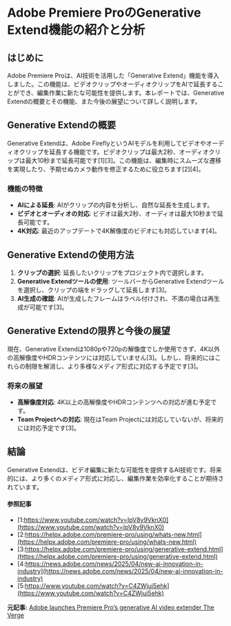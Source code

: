 # Adobe Premiere ProのGenerative Extend機能の紹介と分析

## はじめに

Adobe Premiere Proは、AI技術を活用した「Generative Extend」機能を導入しました。この機能は、ビデオクリップやオーディオクリップをAIで延長することができ、編集作業に新たな可能性を提供します。本レポートでは、Generative Extendの概要とその機能、また今後の展望について詳しく説明します。

## Generative Extendの概要

Generative Extendは、Adobe FireflyというAIモデルを利用してビデオやオーディオクリップを延長する機能です。ビデオクリップは最大2秒、オーディオクリップは最大10秒まで延長可能です[1][3]。この機能は、編集時にスムーズな遷移を実現したり、予期せぬカメラ動作を修正するために役立ちます[2][4]。

### 機能の特徴

- **AIによる延長**: AIがクリップの内容を分析し、自然な延長を生成します。
- **ビデオとオーディオの対応**: ビデオは最大2秒、オーディオは最大10秒まで延長可能です。
- **4K対応**: 最近のアップデートで4K解像度のビデオにも対応しています[4]。

## Generative Extendの使用方法

1. **クリップの選択**: 延長したいクリップをプロジェクト内で選択します。
2. **Generative Extendツールの使用**: ツールバーからGenerative Extendツールを選択し、クリップの端をドラッグして延長します[3]。
3. **AI生成の確認**: AIが生成したフレームはラベル付けされ、不満の場合は再生成が可能です[3]。

## Generative Extendの限界と今後の展望

現在、Generative Extendは1080pや720pの解像度でしか使用できず、4K以外の高解像度やHDRコンテンツには対応していません[3]。しかし、将来的にはこれらの制限を解消し、より多様なメディア形式に対応する予定です[3]。

### 将来の展望

- **高解像度対応**: 4K以上の高解像度やHDRコンテンツへの対応が進む予定です。
- **Team Projectへの対応**: 現在はTeam Projectには対応していないが、将来的には対応予定です[3]。

## 結論

Generative Extendは、ビデオ編集に新たな可能性を提供するAI技術です。将来的には、より多くのメディア形式に対応し、編集作業を効率化することが期待されています。

#### 参照記事
- [1:https://www.youtube.com/watch?v=IpV8y9VknX0](https://www.youtube.com/watch?v=IpV8y9VknX0)
- [2:https://helpx.adobe.com/premiere-pro/using/whats-new.html](https://helpx.adobe.com/premiere-pro/using/whats-new.html)
- [3:https://helpx.adobe.com/premiere-pro/using/generative-extend.html](https://helpx.adobe.com/premiere-pro/using/generative-extend.html)
- [4:https://news.adobe.com/news/2025/04/new-ai-innovation-in-industry](https://news.adobe.com/news/2025/04/new-ai-innovation-in-industry)
- [5:https://www.youtube.com/watch?v=C4ZWjui5ehk](https://www.youtube.com/watch?v=C4ZWjui5ehk)


**元記事:** [Adobe launches Premiere Pro’s generative AI video extender The Verge](https://www.theverge.com/news/641270/adobe-premiere-pro-generative-extend-generally-available)